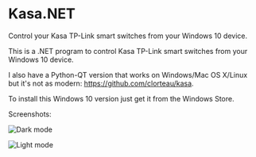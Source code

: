 # Kasa.NET
Control your Kasa TP-Link smart switches from your Windows 10 device.

This is a .NET program to control Kasa TP-Link smart switches from your Windows 10 device. 

I also have a Python-QT version that works on Windows/Mac OS X/Linux but it's not as modern: https://github.com/clorteau/kasa.

To install this Windows 10 version just get it from the Windows Store.

Screenshots:

![Dark mode](http://www.lorteau.fr/kasa.net/screenshot01.png)

![Light mode](http://www.lorteau.fr/kasa.net/screenshot02.png)
